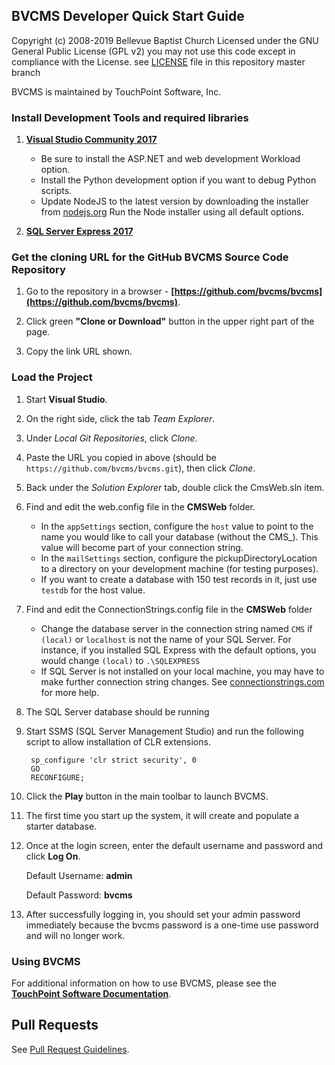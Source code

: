 <!--- HTML Links --->
[DOC]: https://docs.touchpointsoftware.com "TouchPointSoftware User Documentation"
[IDE]: https://www.visualstudio.com/downloads/
[SQL]: https://www.microsoft.com/en-us/sql-server/sql-server-editions-express
[PR]: PullRequestGuidelines.md

BVCMS Developer Quick Start Guide
---

Copyright (c) 2008-2019 Bellevue Baptist Church 
Licensed under the GNU General Public License (GPL v2)
you may not use this code except in compliance with the License.
see [LICENSE](LICENSE) file in this repository master branch

BVCMS is maintained by TouchPoint Software, Inc.

### Install Development Tools and required libraries

1. **[Visual Studio Community 2017][IDE]**
    - Be sure to install the ASP.NET and web development Workload option.
    - Install the Python development option if you want to debug Python scripts.
    - Update NodeJS to the latest version by downloading the installer from [nodejs.org](https://nodejs.org/) Run the Node installer using all default options.
    
1. **[SQL Server Express 2017][SQL]**

### Get the cloning URL for the GitHub BVCMS Source Code Repository

1. Go to the repository in a browser - **[https://github.com/bvcms/bvcms](https://github.com/bvcms/bvcms)**.

1. Click green **"Clone or Download"** button in the upper right part of the page.

1. Copy the link URL shown.

### Load the Project

1. Start **Visual Studio**.

1. On the right side, click the tab *Team Explorer*.

1. Under *Local Git Repositories*, click *Clone*.

1. Paste the URL you copied in above (should be `https://github.com/bvcms/bvcms.git`), then click *Clone*.

1. Back under the *Solution Explorer* tab, double click the CmsWeb.sln item.

1. Find and edit the web.config file in the **CMSWeb** folder.

    - In the `appSettings` section, configure the `host` value to point to the name you would like to call your database (without the CMS_). This value will become part of your connection string.
    - In the `mailSettings` section, configure the pickupDirectoryLocation to a directory on your development machine (for testing purposes).
    - If you want to create a database with 150 test records in it, just use ``testdb`` for the host value.

1. Find and edit the ConnectionStrings.config file in the **CMSWeb** folder
    - Change the database server in the connection string named `CMS` if `(local)` or `localhost` is not the name of your SQL Server. For instance, if you installed SQL Express with the default options, you would change `(local)` to `.\SQLEXPRESS`
    - If SQL Server is not installed on your local machine, you may have to make further connection string changes.  See [connectionstrings.com](https://www.connectionstrings.com/sql-server/) for more help.

1. The SQL Server database should be running

1. Start SSMS (SQL Server Management Studio) and run the following script to allow installation of CLR extensions.

        sp_configure 'clr strict security', 0
        GO
        RECONFIGURE;

1. Click the **Play** button in the main toolbar to launch BVCMS.

1. The first time you start up the system, it will create and populate a starter database.

1. Once at the login screen, enter the default username and password and click **Log On**.

	Default Username: **admin**
	
	Default Password: **bvcms**

1. After successfully logging in, you should set your admin password immediately because the bvcms password is a one-time use password and will no longer work.

### Using BVCMS

For additional information on how to use BVCMS, please see the **[TouchPoint Software Documentation][DOC]**.

## Pull Requests

See [Pull Request Guidelines][PR].
